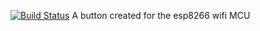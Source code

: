 [![Build Status](https://travis-ci.org/ameer1234567890/espbutton.svg?branch=master)](https://travis-ci.org/ameer1234567890/espbutton)
A button created for the esp8266 wifi MCU
